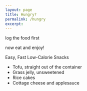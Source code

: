 ```yaml
---
layout: page
title: Hungry?
permalink: /hungry
excerpt:
---
```

 log the food first

 now eat and enjoy!

Easy, Fast Low-Calorie Snacks

* Tofu, straight out of the container
* Grass jelly, unsweetened
* Rice cakes
* Cottage cheese and applesauce
